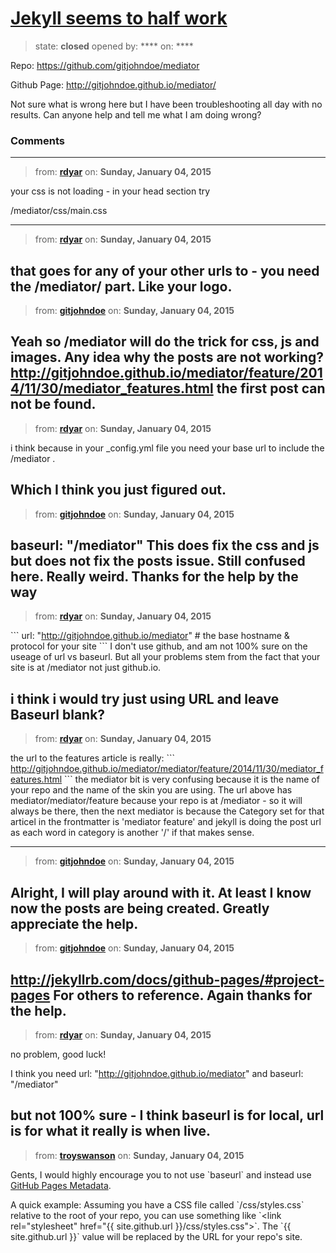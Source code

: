 # [Jekyll seems to half work](https://github.com/jekyll/jekyll-help/issues/226)

> state: **closed** opened by: **** on: ****

Repo: https://github.com/gitjohndoe/mediator

Github Page: http://gitjohndoe.github.io/mediator/

Not sure what is wrong here but I have been troubleshooting all day with no results. Can anyone help and tell me what I am doing wrong?

### Comments

---
> from: [**rdyar**](https://github.com/jekyll/jekyll-help/issues/226#issuecomment-68653788) on: **Sunday, January 04, 2015**

your css is not loading - in your head section try

 /mediator/css/main.css

---
> from: [**rdyar**](https://github.com/jekyll/jekyll-help/issues/226#issuecomment-68653914) on: **Sunday, January 04, 2015**

that goes for any of your other urls to - you need the /mediator/ part. Like your logo.
---
> from: [**gitjohndoe**](https://github.com/jekyll/jekyll-help/issues/226#issuecomment-68654219) on: **Sunday, January 04, 2015**

Yeah so /mediator will do the trick for css, js and images.
Any idea why the posts are not working? 
http://gitjohndoe.github.io/mediator/feature/2014/11/30/mediator_features.html the first post can not be found.
---
> from: [**rdyar**](https://github.com/jekyll/jekyll-help/issues/226#issuecomment-68654961) on: **Sunday, January 04, 2015**

i think because in your _config.yml file you need your base url to include the /mediator .

Which I think you just figured out.
---
> from: [**gitjohndoe**](https://github.com/jekyll/jekyll-help/issues/226#issuecomment-68655094) on: **Sunday, January 04, 2015**

baseurl: &quot;/mediator&quot;
This does fix the css and js but does not fix the posts issue. Still confused here. Really weird.
Thanks for the help by the way
---
> from: [**rdyar**](https://github.com/jekyll/jekyll-help/issues/226#issuecomment-68655142) on: **Sunday, January 04, 2015**

&#x60;&#x60;&#x60;
url: &quot;http://gitjohndoe.github.io/mediator&quot; # the base hostname &amp; protocol for your site
&#x60;&#x60;&#x60;
I don&#x27;t use github, and am not 100% sure on the useage of url vs baseurl. But all your problems stem from the  fact that your site is at /mediator not just github.io. 

i think i would try just using URL and leave Baseurl blank?
---
> from: [**rdyar**](https://github.com/jekyll/jekyll-help/issues/226#issuecomment-68655282) on: **Sunday, January 04, 2015**

the url to the features article is really:
&#x60;&#x60;&#x60;
http://gitjohndoe.github.io/mediator/mediator/feature/2014/11/30/mediator_features.html
&#x60;&#x60;&#x60;
the mediator bit is very confusing because it is the name of your repo and the name of the skin you are using. The url above has mediator/mediator/feature because your repo is at /mediator - so it will always be there, then the next mediator is because the Category set for that articel in the frontmatter is &#x27;mediator feature&#x27; and jekyll is doing the post url as each word in category is another &#x27;/&#x27; if that makes sense. 

---
> from: [**gitjohndoe**](https://github.com/jekyll/jekyll-help/issues/226#issuecomment-68655720) on: **Sunday, January 04, 2015**

Alright, I will play around with it. At least I know now the posts are being created. Greatly appreciate the help.
---
> from: [**gitjohndoe**](https://github.com/jekyll/jekyll-help/issues/226#issuecomment-68656571) on: **Sunday, January 04, 2015**

http://jekyllrb.com/docs/github-pages/#project-pages
For others to reference. Again thanks for the help.
---
> from: [**rdyar**](https://github.com/jekyll/jekyll-help/issues/226#issuecomment-68657100) on: **Sunday, January 04, 2015**

no problem, good luck!

I think you need url: &quot;http://gitjohndoe.github.io/mediator&quot;
and baseurl: &quot;/mediator&quot;

but not 100% sure - I think baseurl is for local, url is for what it really is when live.
---
> from: [**troyswanson**](https://github.com/jekyll/jekyll-help/issues/226#issuecomment-68659540) on: **Sunday, January 04, 2015**

Gents, I would highly encourage you to not use &#x60;baseurl&#x60; and instead use [GitHub Pages Metadata](https://help.github.com/articles/repository-metadata-on-github-pages/).

A quick example: Assuming you have a CSS file called &#x60;/css/styles.css&#x60; relative to the root of your repo, you can use something like &#x60;&lt;link rel=&quot;stylesheet&quot; href=&quot;{{ site.github.url }}/css/styles.css&quot;&gt;&#x60;. The &#x60;{{ site.github.url }}&#x60; value will be replaced by the URL for your repo&#x27;s site.
